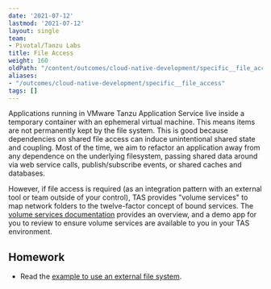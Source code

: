 ```yaml
---
date: '2021-07-12'
lastmod: '2021-07-12'
layout: single
team:
- Pivotal/Tanzu Labs
title: File Access
weight: 160
oldPath: "/content/outcomes/cloud-native-development/specific__file_access.md"
aliases:
- "/outcomes/cloud-native-development/specific__file_access"
tags: []
---
```


Applications running in VMware Tanzu Application Service live inside a temporary container with an ephemeral virtual machine. This means items are not permanently kept by the file system. This is good because dependencies on shared file access can induce unintentional shared state and coupling. Most of the time, we aim to refactor an application away from any dependence on the underlying filesystem, passing shared data around via web service calls, publish/subscribe events, or shared caches and databases.

However, if file access is required (as an integration pattern with an external tool or team outside of your control), TAS provides "volume services" to map network folders to the twelve-factor concept of bound services. The [volume services documentation](https://docs.pivotal.io/application-service/2-11/devguide/services/using-vol-services.html) provides an overview, and a demo app for you to review to ensure volume services are available to you in your TAS environment.


## Homework

- Read the [example to use an external file system](https://docs.pivotal.io/application-service/2-11/devguide/services/using-vol-services.html).